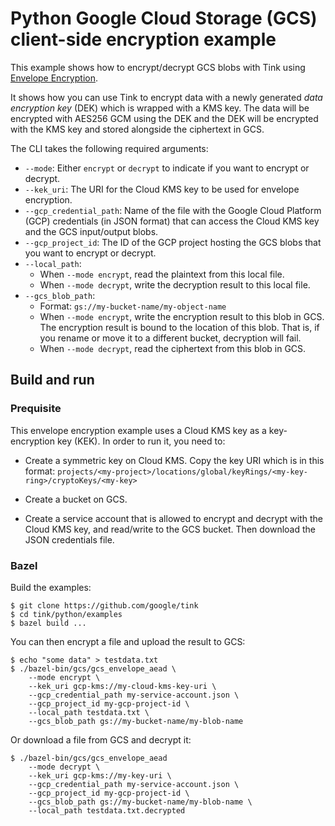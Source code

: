 # Python Google Cloud Storage (GCS) client-side encryption example

This example shows how to encrypt/decrypt GCS blobs with Tink using
[Envelope Encryption](https://cloud.google.com/kms/docs/envelope-encryption).

It shows how you can use Tink to encrypt data with a newly generated *data
encryption key* (DEK) which is wrapped with a KMS key. The data will be
encrypted with AES256 GCM using the DEK and the DEK will be encrypted with the
KMS key and stored alongside the ciphertext in GCS.

The CLI takes the following required arguments:

*   `--mode`: Either `encrypt` or `decrypt` to indicate if you want to encrypt
    or decrypt.
*   `--kek_uri`: The URI for the Cloud KMS key to be used for envelope encryption.
*   `--gcp_credential_path`: Name of the file with the Google Cloud Platform (GCP)
    credentials (in JSON format) that can access the Cloud KMS key and the GCS
    input/output blobs.
*   `--gcp_project_id`: The ID of the GCP project hosting the GCS blobs that you
    want to encrypt or decrypt.
*   `--local_path`:
    *   When `--mode encrypt`, read the plaintext from this local file.
    *   When `--mode decrypt`, write the decryption result to this local file.
*   `--gcs_blob_path`:
    *   Format: `gs://my-bucket-name/my-object-name`
    *   When `--mode encrypt`, write the encryption result to this blob in GCS.
        The encryption result is bound to the location of this blob. That is, if
        you rename or move it to a different bucket, decryption will fail.
    *   When `--mode decrypt`, read the ciphertext from this blob in GCS.

## Build and run

### Prequisite

This envelope encryption example uses a Cloud KMS key as a key-encryption key
(KEK). In order to run it, you need to:

*   Create a symmetric key on Cloud KMS. Copy the key URI which is in this
    format:
    `projects/<my-project>/locations/global/keyRings/<my-key-ring>/cryptoKeys/<my-key>`

*   Create a bucket on GCS.

*   Create a service account that is allowed to encrypt and decrypt with the
    Cloud KMS key, and read/write to the GCS bucket. Then download the JSON
    credentials file.

### Bazel

Build the examples:

```shell
$ git clone https://github.com/google/tink
$ cd tink/python/examples
$ bazel build ...
```

You can then encrypt a file and upload the result to GCS:

```shell
$ echo "some data" > testdata.txt
$ ./bazel-bin/gcs/gcs_envelope_aead \
    --mode encrypt \
    --kek_uri gcp-kms://my-cloud-kms-key-uri \
    --gcp_credential_path my-service-account.json \
    --gcp_project_id my-gcp-project-id \
    --local_path testdata.txt \
    --gcs_blob_path gs://my-bucket-name/my-blob-name
```

Or download a file from GCS and decrypt it:

```shell
$ ./bazel-bin/gcs/gcs_envelope_aead
    --mode decrypt \
    --kek_uri gcp-kms://my-key-uri \
    --gcp_credential_path my-service-account.json \
    --gcp_project_id my-gcp-project-id \
    --gcs_blob_path gs://my-bucket-name/my-blob-name \
    --local_path testdata.txt.decrypted
```
